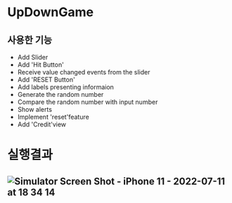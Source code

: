 # UpDownGame

## 사용한 기능
* Add Slider
* Add 'Hit Button'
* Receive value changed events from the slider
* Add 'RESET Button'
* Add labels presenting informaion
* Generate the random number
* Compare the random number with input number
* Show alerts
* Implement 'reset'feature
* Add 'Credit'view

# 실행결과
## ![Simulator Screen Shot - iPhone 11 - 2022-07-11 at 18 34 14](https://user-images.githubusercontent.com/71163980/178279587-7c7e5c77-20c8-4de5-960a-bfd8d656eebb.png)


